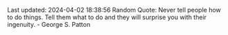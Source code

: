 Last updated: 2024-04-02 18:38:56
Random Quote: Never tell people how to do things. Tell them what to do and they will surprise you with their ingenuity. - George S. Patton